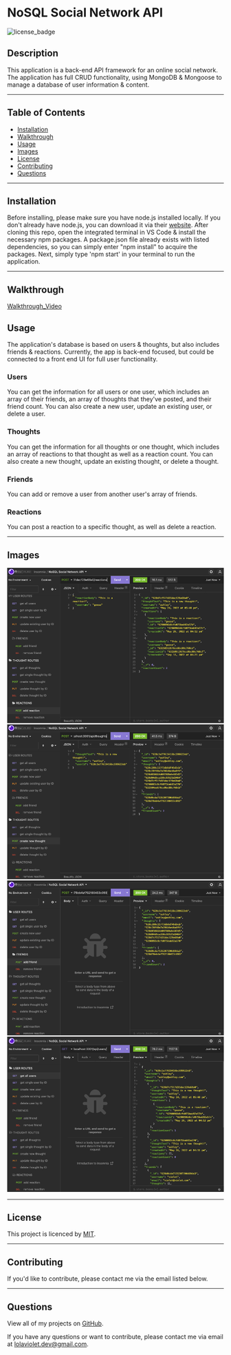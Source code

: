 # NoSQL Social Network API
![license_badge](https://img.shields.io/badge/license-MIT-blueviolet)


## Description
This application is a back-end API framework for an online social network. The application has full CRUD functionality, using MongoDB & Mongoose to manage a database of user information & content. 

---

## Table of Contents
* [Installation](#installation)
* [Walkthrough](#walkthrough)
* [Usage](#usage)
* [Images](#images)
* [License](#license)
* [Contributing](#contributing)
* [Questions](#questions)

---

## Installation 
Before installing, please make sure you have node.js installed locally. If you don't already have node.js, you can download it via their [website](https://nodejs.dev/). After cloning this repo, open the integrated terminal in VS Code & install the necessary npm packages. A package.json file already exists with listed dependencies, so you can simply enter "npm install" to acquire the packages. Next, simply type 'npm start' in your terminal to run the application. 

---

## Walkthrough
[Walkthrough_Video](https://drive.google.com/file/d/1BwnqaxUqWpEVMvg9DSUS5n6KZZoTredf/view?usp=sharing)

## Usage
The application's database is based on users & thoughts, but also includes friends & reactions. Currently, the app is back-end focused, but could be connected to a front end UI for full user functionality.
### Users
You can get the information for all users or one user, which includes an array of their friends, an array of thoughts that they've posted, and their friend count. You can also create a new user, update an existing user, or delete a user. 
### Thoughts
You can get the information for all thoughts or one thought, which includes an array of reactions to that thought as well as a reaction count. You can also create a new thought, update an existing thought, or delete a thought. 
### Friends
You can add or remove a user from another user's array of friends.
### Reactions
You can post a reaction to a specific thought, as well as delete a reaction.

---

## Images
![Screenshot1](./assets/snapi1.png)
![Screenshot2](./assets/snapi2.png)
![Screenshot3](./assets/snapi3.png)
![Screenshot4](./assets/snapi4.png)

---

## License
This project is licenced by [MIT](https://choosealicense.com/licenses/mit/).

---

## Contributing
If you'd like to contribute, please contact me via the email listed below. 

---

## Questions
View all of my projects on [GitHub](https://github.com/lola-violet).

If you have any questions or want to contribute, please contact me via email at [lolaviolet.dev@gmail.com](mailto:lolaviolet.dev@gmail.com).
